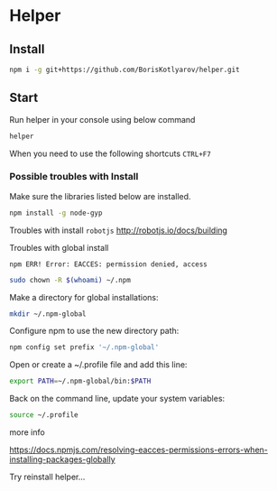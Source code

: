 # Helper #

## Install ## 

```bash
npm i -g git+https://github.com/BorisKotlyarov/helper.git
```

## Start ##

Run helper in your console using below command
```bash
helper
```
When you need to use the following shortcuts `CTRL+F7`

### Possible troubles with Install  ### 
Make sure the libraries listed below are installed.

```bash
npm install -g node-gyp
```

Troubles with install `robotjs` http://robotjs.io/docs/building

Troubles with global install

`npm ERR! Error: EACCES: permission denied, access`

```bash
sudo chown -R $(whoami) ~/.npm
```
Make a directory for global installations:
```bash
mkdir ~/.npm-global
```
Configure npm to use the new directory path:
```bash
npm config set prefix '~/.npm-global'
```
Open or create a ~/.profile file and add this line:
```bash
export PATH=~/.npm-global/bin:$PATH
```
Back on the command line, update your system variables:
```bash
source ~/.profile
```

more info 

https://docs.npmjs.com/resolving-eacces-permissions-errors-when-installing-packages-globally

Try reinstall helper...